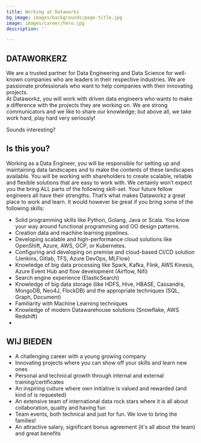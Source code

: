 ```yaml
---
title: Working at Dataworkz
bg_image: images/backgrounds/page-title.jpg
image: images/career/hero.jpg
description: ''

---
```

## DATAWORKERZ

We are a trusted partner for Data Engineering and Data Science for well-known companies who are leaders in their respective industries. We are passionate professionals who want to help companies with their innovating projects.  
At Dataworkz, you will work with driven data engineers who wants to make a difference with the projects they are working on. We are strong communicators and we like to share our knowledge; but above all, we take work hard, play hard very seriously!  

Sounds interesting? 

## Is this you? 

Working as a Data Engineer, you will be responsible for setting up and maintaining data landscapes and to make the contents of these landscapes available. You will be working with shareholders to create scalable, reliable and flexible solutions that are easy to work with. We certainly won’t expect you the bring ALL parts of the following skill-set. Your future fellow engineers all have their strengths. That’s what makes Dataworkz a great place to work and learn. It would however be great if you bring some of the following skills:  

* Solid programming skills like Python, Golang, Java or Scala. You know your way around functional programming and OO design patterns.  
* Creation data and machine learning pipelines.
* Developing scalable and high-performance cloud solutions like OpenShift, Azure, AWS, GCP, or Kubernetes.
* Configuring and developing on premise and cloud-based CI/CD solution (Jenkins, Gitlab, TFS, Azure DevOps, MLFlow) 
* Knowledge of big data processing like Spark, Kafka, Flink, AWS Kinesis, Azure Event Hub and flow development (Airflow, Nifi) 
* Search engine experience (ElasticSearch) 
* Knowledge of big data storage (like HDFS, Hive, HBASE, Cassandra, MongoDB, Neo4J, FlockDB) and the appropriate techniques (SQL, Graph, Document) 
* Familiarity with Machine Learning techniques 
* Knowledge of modern Datawarehouse solutions (Snowflake, AWS Redshift) 
*

## WIJ BIEDEN

* A challenging career with a young growing company  
* Innovating projects where you can show off your skills and learn new ones
* Personal and technical growth through internal and external training/certificates 
* An inspiring culture where own initiative is valued and rewarded (and kind of is requested) 
* An extensive team of international data rock stars where it is all about collaboration, quality and having fun
* Team events, both technical and just for fun. We love to bring the families!  
* An attractive salary, significant bonus agreement (it's all about the team) and great benefits
